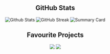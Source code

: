 <h2 align="center">GitHub Stats</h2>
<p align="center">
  <img src="http://github-profile-summary-cards.vercel.app/api/cards/stats?username=OmbudRov&theme=highcontrast" alt="Github Stats">
  <img src="https://streak-stats.demolab.com?user=OmbudRov&theme=highcontrast&hide_border=true&mode=weekly" alt="GitHub Streak">
  <img src="http://github-profile-summary-cards.vercel.app/api/cards/profile-details?username=OmbudRov&theme=highcontrast" alt="Summary Card">
</p>

<h2 align="center">Favourite Projects</h2>
<table>
  <tr>
    <p align="center">
      <a href="https://github.com/OmbudRov/TCS"><img src="https://github-readme-stats.vercel.app/api/pin/?username=OmbudRov&repo=TCS&theme=highcontrast&cache_seconds=60" display=block height=auto></a>
      <a href="https://github.com/OmbudRov/PartyPoints"><img src="https://github-readme-stats.vercel.app/api/pin/?username=OmbudRov&repo=PartyPoints&theme=highcontrast&cache_seconds=60" display=block height=auto></a>
    </p>
  </tr>
</table>
